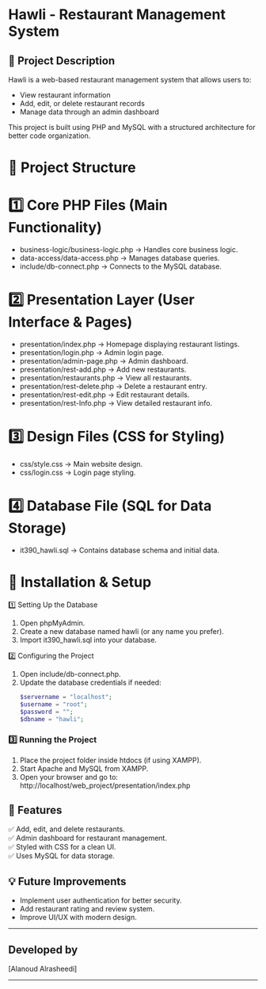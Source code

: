 
# Hawli - Restaurant Management System  

## 📌 Project Description  
Hawli is a web-based restaurant management system that allows users to:  
- View restaurant information  
- Add, edit, or delete restaurant records  
- Manage data through an admin dashboard  

This project is built using PHP and MySQL with a structured architecture for better code organization.  

# 📂 Project Structure  

# 1️⃣ Core PHP Files (Main Functionality)  
- business-logic/business-logic.php → Handles core business logic.  
- data-access/data-access.php → Manages database queries.  
- include/db-connect.php → Connects to the MySQL database.  

# 2️⃣ Presentation Layer (User Interface & Pages)  
- presentation/index.php → Homepage displaying restaurant listings.  
- presentation/login.php → Admin login page.  
- presentation/admin-page.php → Admin dashboard.  
- presentation/rest-add.php → Add new restaurants.  
- presentation/restaurants.php → View all restaurants.  
- presentation/rest-delete.php → Delete a restaurant entry.  
- presentation/rest-edit.php → Edit restaurant details.  
- presentation/rest-Info.php → View detailed restaurant info.  

# 3️⃣ Design Files (CSS for Styling)  
- css/style.css → Main website design.  
- css/login.css → Login page styling.  

# 4️⃣ Database File (SQL for Data Storage)  
- it390_hawli.sql → Contains database schema and initial data.  


# 🔧 Installation & Setup  

 1️⃣ Setting Up the Database  
1. Open phpMyAdmin.  
2. Create a new database named hawli (or any name you prefer).  
3. Import it390_hawli.sql into your database.  

 2️⃣ Configuring the Project  
1. Open include/db-connect.php.  
2. Update the database credentials if needed:  
   ```php
   $servername = "localhost";  
   $username = "root";  
   $password = "";  
   $dbname = "hawli";  


### 3️⃣ Running the Project  
1. Place the project folder inside htdocs (if using XAMPP).  
2. Start Apache and MySQL from XAMPP.  
3. Open your browser and go to:  
     http://localhost/web_project/presentation/index.php
     

## 🚀 Features  
✅ Add, edit, and delete restaurants.  
✅ Admin dashboard for restaurant management.  
✅ Styled with CSS for a clean UI.  
✅ Uses MySQL for data storage.  


## 💡 Future Improvements  
- Implement user authentication for better security.  
- Add restaurant rating and review system.  
- Improve UI/UX with modern design.  

---

## Developed by  
[Alanoud Alrasheedi]  

---
